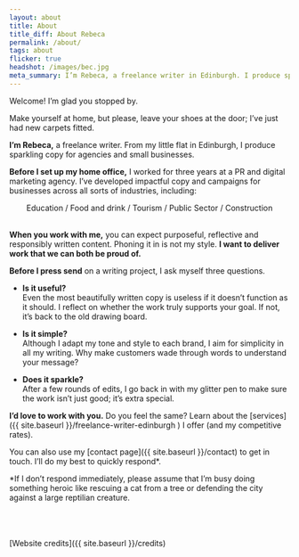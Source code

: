 ```yaml
---
layout: about
title: About
title_diff: About Rebeca
permalink: /about/
tags: about
flicker: true
headshot: /images/bec.jpg
meta_summary: I’m Rebeca, a freelance writer in Edinburgh. I produce sparkling copy for agencies and small businesses. Learn more about me on this page.
---
```


Welcome! I’m glad you stopped by.

Make yourself at home, but please, leave your shoes at the door; I’ve just had new carpets fitted.

**I’m Rebeca,** a freelance writer. From my little flat in Edinburgh, I produce sparkling copy for agencies and small businesses.   

**Before I set up my home office,** I worked for three years at a PR and digital marketing agency. I’ve developed impactful copy and campaigns for businesses across all sorts of industries, including:

<center>Education / Food and drink / Tourism / Public Sector / Construction</center>

<br>**When you work with me,** you can expect purposeful, reflective and responsibly written content. Phoning it in is not my style. **I want to deliver work that we can both be proud of.**

**Before I press send** on a writing project, I ask myself three questions.

- **Is it useful?** <br>Even the most beautifully written copy is useless if it doesn’t function as it should. I reflect on whether the work truly supports your goal. If not, it’s back to the old drawing board.

- **Is it simple?** <br>Although I adapt my tone and style to each brand, I aim for simplicity in all my writing. Why make customers wade through words to understand your message?

- **Does it sparkle?** <br>After a few rounds of edits, I go back in with my glitter pen to make sure the work isn’t just good; it’s extra special.

**I’d love to work with you.** Do you feel the same? Learn about the [services]({{ site.baseurl }}/freelance-writer-edinburgh ) I offer (and my competitive rates).

You can also use my [contact page]({{ site.baseurl }}/contact) to get in touch. I’ll do my best to quickly respond<span class = "asterisks">*</span>.

<span class = "asterisksnote"><span class = "asterisks">*</span>If I don’t respond immediately, please assume that I’m busy doing something heroic like rescuing a cat from a tree or defending the city against a large reptilian creature.</span>

<br><br><br>
[Website credits]({{ site.baseurl }}/credits)
